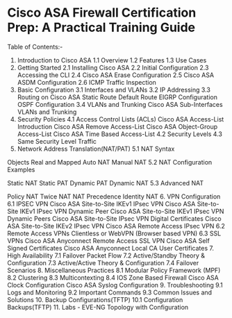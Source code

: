 # Cisco ASA Firewall Certification Prep: A Practical Training Guide


Table of Contents:-



1. Introduction to Cisco ASA
1.1 Overview
1.2 Features
1.3 Use Cases
2. Getting Started
2.1 Installing Cisco ASA
2.2 Initial Configuration
2.3 Accessing the CLI
2.4 Cisco ASA Erase Configuration
2.5 Cisco ASA ASDM Configuration
2.6 ICMP Traffic Inspection
3. Basic Configuration
3.1 Interfaces and VLANs
3.2 IP Addressing
3.3 Routing on Cisco ASA
Static Route
Default Route
EIGRP Configuration
OSPF Configuration
3.4 VLANs and Trunking
Cisco ASA Sub-Interfaces
VLANs and Trunking
4. Security Policies
4.1 Access Control Lists (ACLs)
Cisco ASA Access-List Introduction
Cisco ASA Remove Access-List
Cisco ASA Object-Group Access-List
Cisco ASA Time Based Access-List
4.2 Security Levels
4.3 Same Security Level Traffic
5. Network Address Translation(NAT/PAT)
5.1 NAT Syntax

Objects
Real and Mapped
Auto NAT
Manual NAT
5.2 NAT Configuration Examples

Static NAT
Static PAT
Dynamic PAT
Dynamic NAT
5.3 Advanced NAT

Policy NAT
Twice NAT
NAT Precedence
Identity NAT
6. VPN Configuration
6.1 IPSEC VPN
Cisco ASA Site-to-Site IKEv1 IPsec VPN
Cisco ASA Site-to-Site IKEv1 IPsec VPN Dynamic Peer
Cisco ASA Site-to-Site IKEv1 IPsec VPN Dynamic Peers
Cisco ASA Site-to-Site IPsec VPN Digital Certificates
Cisco ASA Site-to-Site IKEv2 IPsec VPN
Cisco ASA Remote Access IPsec VPN
6.2 Remote Access VPNs
Clientless or WebVPN (Browser based VPN)
6.3 SSL VPNs
Cisco ASA Anyconnect Remote Access SSL VPN
Cisco ASA Self Signed Certificates
Cisco ASA Anyconnect Local CA User Certificates
7. High Availability
7.1 Failover Packet Flow
7.2 Active/Standby Theory & Configuration
7.3 Active/Active Theory & Configuration
7.4 Failover Scenarios
8. Miscellaneous Practices
8.1 Modular Policy Framework (MPF)
8.2 Clustering
8.3 Multicontexting
8.4 IOS Zone Based Firewall
Cisco ASA Clock Configuration
Cisco ASA Syslog Configuration
9. Troubleshooting
9.1 Logs and Monitoring
9.2 Important Commands
9.3 Common Issues and Solutions
10. Backup Configurations(TFTP)
10.1 Configuration Backups(TFTP)
11. Labs - EVE-NG Topology with Configuration

